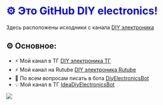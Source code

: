<h1 style="color: blue;">⚙️ Это GitHub DIY electronics!</h1>
<p>Здесь расположены исходники с канала <a href="https://t.me/DIYelectronics23">DIY электроника</a>
<h2>⚙️ Основное:</h2>
<ul>
  <li>⚡ Мой канал в ТГ <a href="https://t.me/DIYelectronics23">DIY электроника ТГ</a></li>
  <li>⚡ Мой канал на Rutube <a href="https://rutube.ru/channel/46650767">DIY электроника Rutube</a></li>
  <li>💬 По всем вопросам писать в бота <a href="https://t.me/DiyElectronics_Bot">DiyElectronicsBot</a></li>
  <li>💡 Мой канал в ТГ <a href="https://t.me/Idea_diy_electronics_bot">IdeaDiyElectronicsBot</a></li>
</ul>
<img src="https://avatars.mds.yandex.net/i?id=4f7586d49edaa427e07a8819562fc284_l-5248434-images-thumbs&n=13">

